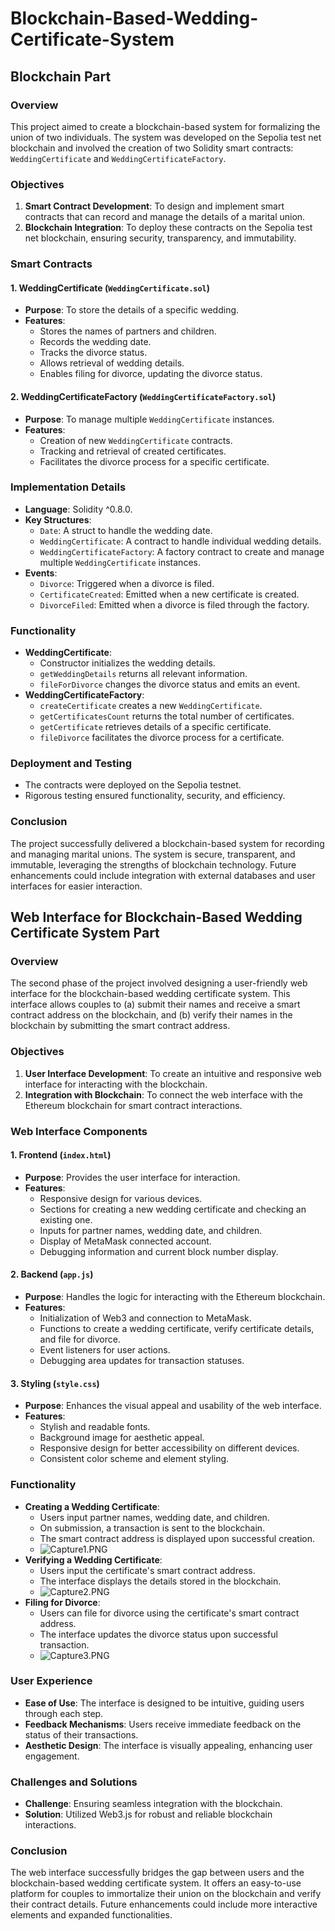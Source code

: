 # Blockchain-Based-Wedding-Certificate-System

## Blockchain Part

### Overview

This project aimed to create a blockchain-based system for formalizing the union of two individuals. The system was developed on the Sepolia test net blockchain and involved the creation of two Solidity smart contracts: `WeddingCertificate` and `WeddingCertificateFactory`.

### Objectives

1. **Smart Contract Development**: To design and implement smart contracts that can record and manage the details of a marital union.
2. **Blockchain Integration**: To deploy these contracts on the Sepolia test net blockchain, ensuring security, transparency, and immutability.

### Smart Contracts

#### 1. WeddingCertificate (`WeddingCertificate.sol`)

- **Purpose**: To store the details of a specific wedding.
- **Features**:
    - Stores the names of partners and children.
    - Records the wedding date.
    - Tracks the divorce status.
    - Allows retrieval of wedding details.
    - Enables filing for divorce, updating the divorce status.

#### 2. WeddingCertificateFactory (`WeddingCertificateFactory.sol`)

- **Purpose**: To manage multiple `WeddingCertificate` instances.
- **Features**:
    - Creation of new `WeddingCertificate` contracts.
    - Tracking and retrieval of created certificates.
    - Facilitates the divorce process for a specific certificate.

### Implementation Details

- **Language**: Solidity ^0.8.0.
- **Key Structures**:
    - `Date`: A struct to handle the wedding date.
    - `WeddingCertificate`: A contract to handle individual wedding details.
    - `WeddingCertificateFactory`: A factory contract to create and manage multiple `WeddingCertificate` instances.
- **Events**:
    - `Divorce`: Triggered when a divorce is filed.
    - `CertificateCreated`: Emitted when a new certificate is created.
    - `DivorceFiled`: Emitted when a divorce is filed through the factory.

### Functionality

- **WeddingCertificate**:
    - Constructor initializes the wedding details.
    - `getWeddingDetails` returns all relevant information.
    - `fileForDivorce` changes the divorce status and emits an event.
- **WeddingCertificateFactory**:
    - `createCertificate` creates a new `WeddingCertificate`.
    - `getCertificatesCount` returns the total number of certificates.
    - `getCertificate` retrieves details of a specific certificate.
    - `fileDivorce` facilitates the divorce process for a certificate.

### Deployment and Testing

- The contracts were deployed on the Sepolia testnet.
- Rigorous testing ensured functionality, security, and efficiency.

### Conclusion

The project successfully delivered a blockchain-based system for recording and managing marital unions. The system is secure, transparent, and immutable, leveraging the strengths of blockchain technology. Future enhancements could include integration with external databases and user interfaces for easier interaction.

## Web Interface for Blockchain-Based Wedding Certificate System Part

### Overview

The second phase of the project involved designing a user-friendly web interface for the blockchain-based wedding certificate system. This interface allows couples to (a) submit their names and receive a smart contract address on the blockchain, and (b) verify their names in the blockchain by submitting the smart contract address.

### Objectives

1. **User Interface Development**: To create an intuitive and responsive web interface for interacting with the blockchain.
2. **Integration with Blockchain**: To connect the web interface with the Ethereum blockchain for smart contract interactions.

### Web Interface Components

#### 1. Frontend (`index.html`)

- **Purpose**: Provides the user interface for interaction.
- **Features**:
    - Responsive design for various devices.
    - Sections for creating a new wedding certificate and checking an existing one.
    - Inputs for partner names, wedding date, and children.
    - Display of MetaMask connected account.
    - Debugging information and current block number display.

#### 2. Backend (`app.js`)

- **Purpose**: Handles the logic for interacting with the Ethereum blockchain.
- **Features**:
    - Initialization of Web3 and connection to MetaMask.
    - Functions to create a wedding certificate, verify certificate details, and file for divorce.
    - Event listeners for user actions.
    - Debugging area updates for transaction statuses.

#### 3. Styling (`style.css`)

- **Purpose**: Enhances the visual appeal and usability of the web interface.
- **Features**:
    - Stylish and readable fonts.
    - Background image for aesthetic appeal.
    - Responsive design for better accessibility on different devices.
    - Consistent color scheme and element styling.

### Functionality

- **Creating a Wedding Certificate**:
    - Users input partner names, wedding date, and children.
    - On submission, a transaction is sent to the blockchain.
    - The smart contract address is displayed upon successful creation.
    - ![Capture1.PNG](https://example.com/Capture1.png)
- **Verifying a Wedding Certificate**:
    - Users input the certificate's smart contract address.
    - The interface displays the details stored in the blockchain.
    - ![Capture2.PNG](https://example.com/Capture2.png)
- **Filing for Divorce**:
    - Users can file for divorce using the certificate's smart contract address.
    - The interface updates the divorce status upon successful transaction.
    - ![Capture3.PNG](https://example.com/Capture3.png)

### User Experience

- **Ease of Use**: The interface is designed to be intuitive, guiding users through each step.
- **Feedback Mechanisms**: Users receive immediate feedback on the status of their transactions.
- **Aesthetic Design**: The interface is visually appealing, enhancing user engagement.

### Challenges and Solutions

- **Challenge**: Ensuring seamless integration with the blockchain.
- **Solution**: Utilized Web3.js for robust and reliable blockchain interactions.

### Conclusion

The web interface successfully bridges the gap between users and the blockchain-based wedding certificate system. It offers an easy-to-use platform for couples to immortalize their union on the blockchain and verify their contract details. Future enhancements could include more interactive elements and expanded functionalities.
